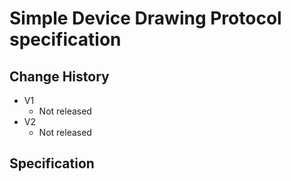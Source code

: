 # Simple Device Drawing Protocol specification

## Change History

* V1
  * Not released
* V2
  * Not released

## Specification